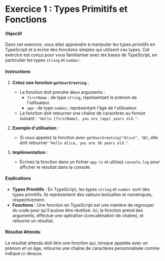 # Exercice 1 : Types Primitifs et Fonctions

#### Objectif

Dans cet exercice, vous allez apprendre à manipuler les types primitifs en TypeScript et à écrire des fonctions simples qui utilisent ces types. Cet exercice est conçu pour vous familiariser avec les bases de TypeScript, en particulier les types `string` et `number`.

#### Instructions

1. **Créez une fonction `getUserGreeting`** :
   - La fonction doit prendre deux arguments :
     - `firstName` : de type `string`, représentant le prénom de l'utilisateur.
     - `age` : de type `number`, représentant l'âge de l'utilisateur.
   - La fonction doit retourner une chaîne de caractères au format suivant : `"Hello [firstName], you are [age] years old."`.

2. **Exemple d'utilisation** :
   - Si vous appelez la fonction avec `getUserGreeting("Alice", 30)`, elle doit retourner `"Hello Alice, you are 30 years old."`.

3. **Implémentation** :
   - Écrivez la fonction dans un fichier `app.ts` et utilisez `console.log` pour afficher le résultat dans la console.

#### Explications

- **Types Primitifs** : En TypeScript, les types `string` et `number` sont des types primitifs. Ils représentent des valeurs textuelles et numériques, respectivement.
- **Fonctions** : Une fonction en TypeScript est une manière de regrouper du code pour qu'il puisse être réutilisé. Ici, la fonction prend des arguments, effectue une opération (concaténation de chaîne), et retourne un résultat.

#### Résultat Attendu

Le résultat attendu doit être une fonction qui, lorsque appelée avec un prénom et un âge, retourne une chaîne de caractères personnalisée comme indiqué ci-dessus.
